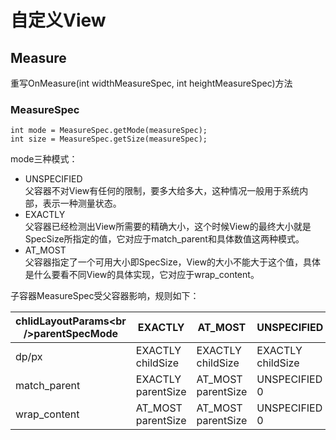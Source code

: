 # 自定义View

## Measure
重写OnMeasure(int widthMeasureSpec, int heightMeasureSpec)方法  
### MeasureSpec
```
int mode = MeasureSpec.getMode(measureSpec);  
int size = MeasureSpec.getSize(measureSpec);
```
mode三种模式：
- UNSPECIFIED  
父容器不对View有任何的限制，要多大给多大，这种情况一般用于系统内部，表示一种测量状态。
- EXACTLY  
父容器已经检测出View所需要的精确大小，这个时候View的最终大小就是SpecSize所指定的值，它对应于match_parent和具体数值这两种模式。
- AT_MOST  
父容器指定了一个可用大小即SpecSize，View的大小不能大于这个值，具体是什么要看不同View的具体实现，它对应于wrap_content。  

子容器MeasureSpec受父容器影响，规则如下：  


| chlidLayoutParams\<br />parentSpecMode    | EXACTLY| AT_MOST| UNSPECIFIED|
| --------------------------------| -------| -------| -----------|
| dp/px| EXACTLY childSize| EXACTLY childSize| EXACTLY childSize|
| match_parent| EXACTLY parentSize| AT_MOST parentSize| UNSPECIFIED 0|
| wrap_content| AT_MOST parentSize| AT_MOST parentSize| UNSPECIFIED 0|





